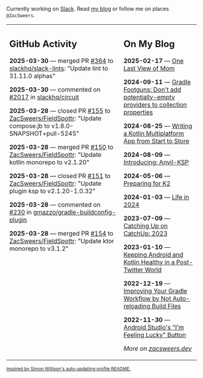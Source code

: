 Currently working on [Slack](https://slack.com/). Read [my blog](https://zacsweers.dev/) or follow me on places `@ZacSweers`.

<table><tr><td valign="top" width="60%">

## GitHub Activity
<!-- githubActivity starts -->
**2025-03-30** — merged PR [#364](https://github.com/slackhq/slack-lints/pull/364) to [slackhq/slack-lints](https://github.com/slackhq/slack-lints): "Update lint to 31.11.0 alphas"

**2025-03-30** — commented on [#2017](https://github.com/slackhq/circuit/issues/2017#issuecomment-2764599256) in [slackhq/circuit](https://github.com/slackhq/circuit)

**2025-03-28** — closed PR [#155](https://github.com/ZacSweers/FieldSpottr/pull/155) to [ZacSweers/FieldSpottr](https://github.com/ZacSweers/FieldSpottr): "Update compose.jb to v1.8.0-SNAPSHOT+pull-5245"

**2025-03-28** — merged PR [#150](https://github.com/ZacSweers/FieldSpottr/pull/150) to [ZacSweers/FieldSpottr](https://github.com/ZacSweers/FieldSpottr): "Update kotlin monorepo to v2.1.20"

**2025-03-28** — closed PR [#151](https://github.com/ZacSweers/FieldSpottr/pull/151) to [ZacSweers/FieldSpottr](https://github.com/ZacSweers/FieldSpottr): "Update plugin ksp to v2.1.20-1.0.32"

**2025-03-28** — commented on [#230](https://github.com/gmazzo/gradle-buildconfig-plugin/issues/230#issuecomment-2762542746) in [gmazzo/gradle-buildconfig-plugin](https://github.com/gmazzo/gradle-buildconfig-plugin)

**2025-03-28** — merged PR [#154](https://github.com/ZacSweers/FieldSpottr/pull/154) to [ZacSweers/FieldSpottr](https://github.com/ZacSweers/FieldSpottr): "Update ktor monorepo to v3.1.2"
<!-- githubActivity ends -->
</td><td valign="top" width="40%">

## On My Blog
<!-- blog starts -->
**2025-02-17** — [One Last View of Mom](https://www.zacsweers.dev/one-last-view-of-mom/)

**2024-09-11** — [Gradle Footguns: Don't add potentially-empty providers to collection properties](https://www.zacsweers.dev/gradle-footgun-adding-empty-providers-to-collection-properties/)

**2024-08-25** — [Writing a Kotlin Multiplatform App from Start to Store](https://www.zacsweers.dev/writing-a-kotlin-multiplatform-app-from-start-to-store/)

**2024-08-09** — [Introducing: Anvil-KSP](https://www.zacsweers.dev/introducing-anvil-ksp/)

**2024-05-06** — [Preparing for K2](https://www.zacsweers.dev/preparing-for-k2/)

**2024-01-03** — [Life in 2024](https://www.zacsweers.dev/life-in-2024/)

**2023-07-09** — [Catching Up on CatchUp: 2023](https://www.zacsweers.dev/catching-up-on-catchup-2023/)

**2023-01-10** — [Keeping Android and Kotlin Healthy in a Post-Twitter World](https://www.zacsweers.dev/keeping-android-healthy/)

**2022-12-19** — [Improving Your Gradle Workflow by Not Auto-reloading Build Files](https://www.zacsweers.dev/improving-your-workflow-by-not-auto-reloading-build-files/)

**2022-11-30** — [Android Studio's "I'm Feeling Lucky" Button](https://www.zacsweers.dev/android-studios-im-feeling-lucky-button/)
<!-- blog ends -->
_More on [zacsweers.dev](https://zacsweers.dev/)_
</td></tr></table>

<sub><a href="https://simonwillison.net/2020/Jul/10/self-updating-profile-readme/">Inspired by Simon Willison's auto-updating profile README.</a></sub>
